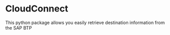 # CloudConnect

This python package allows you easily retrieve destination information from the SAP BTP
